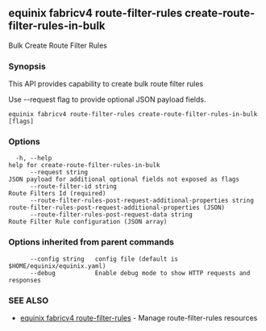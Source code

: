 ## equinix fabricv4 route-filter-rules create-route-filter-rules-in-bulk

Bulk Create Route Filter Rules

### Synopsis

This API provides capability to create bulk route filter rules

Use --request flag to provide optional JSON payload fields.

```
equinix fabricv4 route-filter-rules create-route-filter-rules-in-bulk [flags]
```

### Options

```
  -h, --help                                                           help for create-route-filter-rules-in-bulk
      --request string                                                 JSON payload for additional optional fields not exposed as flags
      --route-filter-id string                                         Route Filters Id (required)
      --route-filter-rules-post-request-additional-properties string   route-filter-rules-post-request-additional-properties (JSON)
      --route-filter-rules-post-request-data string                    Route Filter Rule configuration (JSON array)
```

### Options inherited from parent commands

```
      --config string   config file (default is $HOME/equinix/equinix.yaml)
      --debug           Enable debug mode to show HTTP requests and responses
```

### SEE ALSO

* [equinix fabricv4 route-filter-rules](equinix_fabricv4_route-filter-rules.md)	 - Manage route-filter-rules resources

